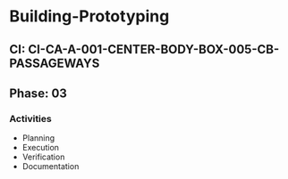 # Building-Prototyping

## CI: CI-CA-A-001-CENTER-BODY-BOX-005-CB-PASSAGEWAYS
## Phase: 03

### Activities
- Planning
- Execution
- Verification
- Documentation
